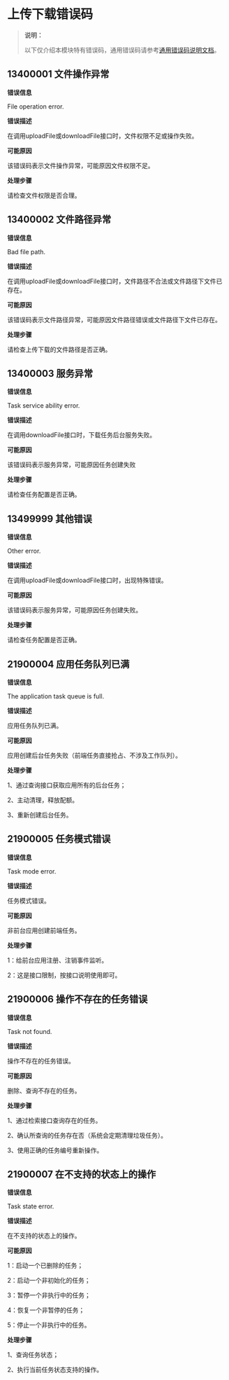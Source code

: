 # 上传下载错误码

> **说明：**
>
> 以下仅介绍本模块特有错误码，通用错误码请参考[通用错误码说明文档](../errorcode-universal.md)。

## 13400001 文件操作异常

**错误信息**

File operation error.

**错误描述**

在调用uploadFile或downloadFile接口时，文件权限不足或操作失败。

**可能原因**

该错误码表示文件操作异常，可能原因文件权限不足。

**处理步骤**

请检查文件权限是否合理。

## 13400002 文件路径异常

**错误信息**

Bad file path.

**错误描述**

在调用uploadFile或downloadFile接口时，文件路径不合法或文件路径下文件已存在。

**可能原因**

该错误码表示文件路径异常，可能原因文件路径错误或文件路径下文件已存在。

**处理步骤**

请检查上传下载的文件路径是否正确。

## 13400003 服务异常

**错误信息**

Task service ability error.

**错误描述**

在调用downloadFile接口时，下载任务后台服务失败。

**可能原因**

该错误码表示服务异常，可能原因任务创建失败

**处理步骤**

请检查任务配置是否正确。

## 13499999 其他错误

**错误信息**

Other error.

**错误描述**

在调用uploadFile或downloadFile接口时，出现特殊错误。

**可能原因**

该错误码表示服务异常，可能原因任务创建失败。

**处理步骤**

请检查任务配置是否正确。


## 21900004 应用任务队列已满

**错误信息**

The application task queue is full.

**错误描述**

应用任务队列已满。

**可能原因**

应用创建后台任务失败（前端任务直接抢占、不涉及工作队列）。

**处理步骤**

1、通过查询接口获取应用所有的后台任务；

2、主动清理，释放配额。

3、重新创建后台任务。

## 21900005 任务模式错误

**错误信息**

Task mode error.

**错误描述**

任务模式错误。

**可能原因**

非前台应用创建前端任务。

**处理步骤**

1：给前台应用注册、注销事件监听。

2：这是接口限制，按接口说明使用即可。

## 21900006 操作不存在的任务错误

**错误信息**

Task not found.

**错误描述**

操作不存在的任务错误。

**可能原因**

删除、查询不存在的任务。

**处理步骤**

1、通过检索接口查询存在的任务。

2、确认所查询的任务存在否（系统会定期清理垃圾任务）。

3、使用正确的任务编号重新操作。

## 21900007 在不支持的状态上的操作

**错误信息**

Task state error.

**错误描述**

在不支持的状态上的操作。

**可能原因**

1：启动一个已删除的任务；

2：启动一个非初始化的任务；

3：暂停一个非执行中的任务；

4：恢复一个非暂停的任务；

5：停止一个非执行中的任务。

**处理步骤**

1、查询任务状态；

2、执行当前任务状态支持的操作。